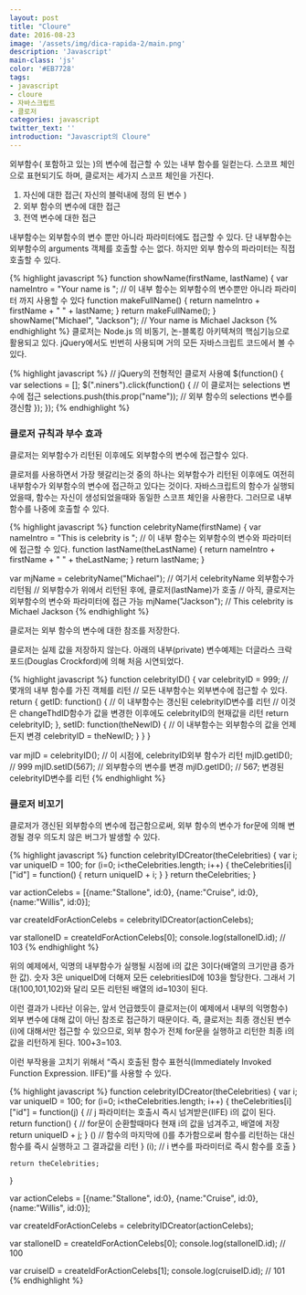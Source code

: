 ```yaml
---
layout: post
title: "Cloure"
date: 2016-08-23
image: '/assets/img/dica-rapida-2/main.png'
description: 'Javascript'
main-class: 'js'
color: '#EB7728'
tags:
- javascript
- cloure
- 자바스크립트
- 클로저
categories: javascript
twitter_text: ''
introduction: "Javascript의 Cloure"
---
```


외부함수( 포함하고 있는 )의 변수에 접근할 수 있는 내부 함수를 일컫는다.
스코프 체인으로 표현되기도 하며, 클로저는 세가지 스코프 체인을 가진다.

1. 자신에 대한 접근( 자신의 블럭내에 정의 된 변수 )
2. 외부 함수의 변수에 대한 접근
3. 전역 변수에 대한 접근

내부함수는 외부함수의 변수 뿐만 아니라 파라미터에도 접근할 수 있다. 단 내부함수는 외부함수의 arguments 객체를 호출할 수는 없다. 하지만 외부 함수의 파라미터는 직접 호출할 수 있다.


{% highlight javascript %}
function showName(firstName, lastName) {
    var nameIntro = "Your name is ";
    // 이 내부 함수는 외부함수의 변수뿐만 아니라 파라미터 까지 사용할 수 있다
    function makeFullName() {
        return nameIntro + firstName + " " + lastName;
    }
    return makeFullName();
}
showName("Michael", "Jackson"); // Your name is Michael Jackson
{% endhighlight %}
클로저는 Node.js 의 비동기, 논-블록킹 아키텍쳐의 핵심기능으로 활용되고 있다. jQuery에서도 빈번히 사용되며 거의 모든 자바스크립트 코드에서 볼 수 있다.

{% highlight javascript %}
// jQuery의 전형적인 클로저 사용예
$(function() {
    var selections = [];
    $(".niners").click(function() { // 이 클로저는 selections 변수에 접근
        selections.push(this.prop("name")); // 외부 함수의 selections 변수를 갱신함
    });
});
{% endhighlight %}

### 클로저 규칙과 부수 효과

클로저는 외부함수가 리턴된 이후에도 외부함수의 변수에 접근할수 있다.

클로저를 사용하면서 가장 헷갈리는것 중의 하나는 외부함수가 리턴된 이후에도 여전히 내부함수가 외부함수의 변수에 접근하고 있다는 것이다. 자바스크립트의 함수가 실행되었을때, 함수는 자신이 생성되었을때와 동일한 스코프 체인을 사용한다. 그러므로 내부 함수를 나중에 호출할 수 있다.

{% highlight javascript %}
function celebrityName(firstName) {
    var nameIntro = "This is celebrity is ";
    // 이 내부 함수는 외부함수의 변수와 파라미터에 접근할 수 있다.
    function lastName(theLastName) {
        return nameIntro + firstName + " " + theLastName;
    }
    return lastName;
}

var mjName = celebrityName("Michael"); // 여기서 celebrityName 외부함수가 리턴됨
// 외부함수가 위에서 리턴된 후에, 클로저(lastName)가 호출
// 아직, 클로저는 외부함수의 변수와 파라미터에 접근 가능
mjName("Jackson"); // This celebrity is Michael Jackson
{% endhighlight %}

클로저는 외부 함수의 변수에 대한 참조를 저장한다.

클로저는 실제 값을 저장하지 않는다. 아래의 내부(private) 변수예제는 더글라스 크락포드(Douglas Crockford)에 의해 처음 시연되었다.

{% highlight javascript %}
function celebrityID() {
    var celebrityID = 999;
    // 몇개의 내부 함수를 가진 객체를 리턴
    // 모든 내부함수는 외부변수에 접근할 수 있다.
    return {
        getID: function() {
            // 이 내부함수는 갱신된 celebrityID변수를 리턴
            // 이것은 changeThdID함수가 값을 변경한 이후에도 celebrityID의 현재값을 리턴
            return celebrityID;
        },
        setID: function(theNewID) {
            // 이 내부함수는 외부함수의 값을 언제든지 변경
            celebrityID = theNewID;
        }
    }
}

var mjID = celebrityID(); // 이 시점에, celebrityID외부 함수가 리턴
mjID.getID(); // 999
mjID.setID(567); // 외부함수의 변수를 변경
mjID.getID(); // 567; 변경된 celebrityID변수를 리턴
{% endhighlight %}

### 클로저 비꼬기

클로저가 갱신된 외부함수의 변수에 접근함으로써, 외부 함수의 변수가 for문에 의해 변경될 경우 의도치 않은 버그가 발생할 수 있다.

{% highlight javascript %}
function celebrityIDCreator(theCelebrities) {
    var i;
    var uniqueID = 100;
    for (i=0; i<theCelebrities.length; i++) {
        theCelebrities[i]["id"] = function() {
            return uniqueID + i;
        }
    }
    return theCelebrities;
}

var actionCelebs = [{name:"Stallone", id:0}, {name:"Cruise", id:0}, {name:"Willis", id:0}];

var createIdForActionCelebs = celebrityIDCreator(actionCelebs);

var stalloneID = createIdForActionCelebs[0];
console.log(stalloneID.id); // 103
{% endhighlight %}

위의 예제에서, 익명의 내부함수가 실행될 시점에 i의 값은 3이다(배열의 크기만큼 증가한 값). 숫자 3은 uniqueID에 더해져 모든 celebritiesID에 103을 할당한다. 그래서 기대(100,101,102)와 달리 모든 리턴된 배열의 id=103이 된다.

이런 결과가 나타난 이유는, 앞서 언급했듯이 클로저는(이 예제에서 내부의 익명함수) 외부 변수에 대해 값이 아닌 참조로 접근하기 때문이다. 즉, 클로저는 최종 갱신된 변수(i)에 대해서만 접근할 수 있으므로, 외부 함수가 전체 for문을 실행하고 리턴한 최종 i의 값을 리턴하게 된다. 100+3=103.

이런 부작용을 고치기 위해서 “즉시 호출된 함수 표현식(Immediately Invoked Function Expression. IIFE)”를 사용할 수 있다.

{% highlight javascript %}
function celebrityIDCreator(theCelebrities) {
    var i;
    var uniqueID = 100;
    for (i=0; i<theCelebrities.length; i++) {
        theCelebrities[i]["id"] = function(j) {
            // j 파라미터는 호출시 즉시 넘겨받은(IIFE) i의 값이 된다.
            return function() {
                // for문이 순환할때마다 현재 i의 값을 넘겨주고, 배열에 저장
                return uniqueID + j;
            } () // 함수의 마지막에 ()를 추가함으로써 함수를 리턴하는 대신 함수를 즉시 실행하고 그 결과값을 리턴
        } (i); // i 변수를 파라미터로 즉시 함수를 호출
    }

    return theCelebrities;
}

var actionCelebs = [{name:"Stallone", id:0}, {name:"Cruise", id:0}, {name:"Willis", id:0}];

var createIdForActionCelebs = celebrityIDCreator(actionCelebs);

var stalloneID = createIdForActionCelebs[0];
console.log(stalloneID.id); // 100

var cruiseID = createIdForActionCelebs[1];
console.log(cruiseID.id); // 101
{% endhighlight %}

